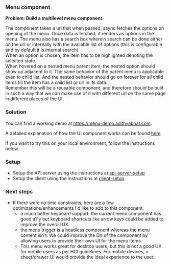 ### Menu component

**Problem: Build a multilevel menu component**

The component takes a url that when passed, async fetches the options on
opening of the menu. Once data is fetched, it renders as options in the menu. The
menu also has a search box wherein search can be done either on the url or
internally with the available list of options (this is configurable and by default it is internal search).  
When an option is chosen, the item has to be highlighted denoting the selected
state.  
When hovered on a nested menu parent item, the nested option should show up
adjacent to it. The same behavior of the parent menu is applicable even to child
list. And the nested behavior should go on forever for all child items till the item
has a child list or url in its data.  
Remember this will be a reusable component, and therefore should be built in
such a way that we can make use of it with different url on the same page in
different places of the UI.

### Solution

You can find a working demo at https://menu-demo.adithyabhat.com.

A detailed explanation of how the UI component works can be found [here](/menu-client/README.md)

If you want to try this on your local environment, follow the instructions below.

### Setup

- Setup the API server using the instructions at [api-server-setup](/menu-server/README.md)
- Setup the client using the instructions at [client-setup](/menu-client/README.md)

### Next steps

- If there were no time constraints, here are a few optimizations/enhancements I'd like to add to this component.
   - a much better keyboard support: the current menu component has good a11y but keyboard shortcuts like arrow keys could be added to improve the overall UX.
   - the menu trigger is a headless component whereas the menu content isn't. We could improve the DX of the component by allowing users to provide their own UI for the menu items.
   - This menu works great for desktop users, but this is not a good UX for mobile users as per HCI guidelines. For mobile devices, a sheet/drawer UI would provide the ideal experience to the user.
